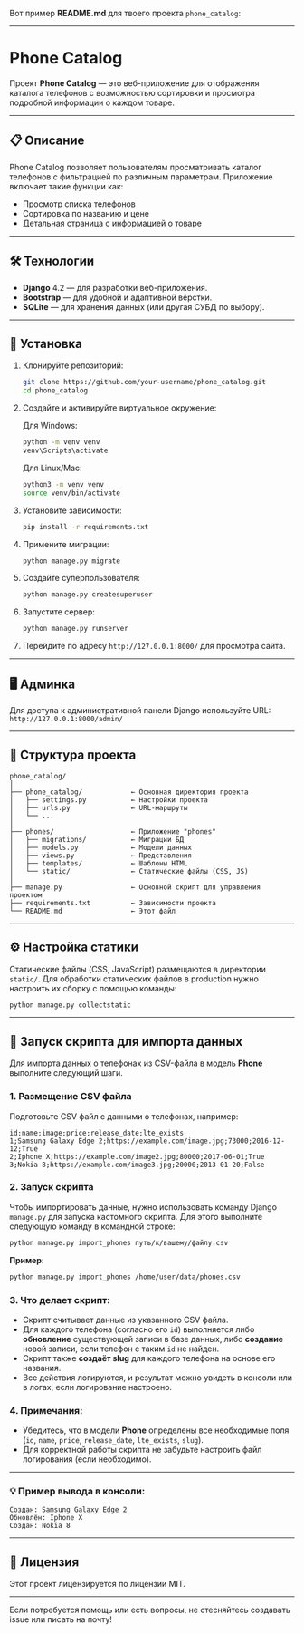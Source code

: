 Вот пример **README.md** для твоего проекта `phone_catalog`:

---

# Phone Catalog

Проект **Phone Catalog** — это веб-приложение для отображения каталога телефонов с возможностью сортировки и просмотра подробной информации о каждом товаре.

---

## 📋 Описание

Phone Catalog позволяет пользователям просматривать каталог телефонов с фильтрацией по различным параметрам. Приложение включает такие функции как:

* Просмотр списка телефонов
* Сортировка по названию и цене
* Детальная страница с информацией о товаре

---

## 🛠 Технологии

* **Django** 4.2 — для разработки веб-приложения.
* **Bootstrap** — для удобной и адаптивной вёрстки.
* **SQLite** — для хранения данных (или другая СУБД по выбору).

---

## 🚀 Установка

1. Клонируйте репозиторий:

   ```bash
   git clone https://github.com/your-username/phone_catalog.git
   cd phone_catalog
   ```

2. Создайте и активируйте виртуальное окружение:

   Для Windows:

   ```bash
   python -m venv venv
   venv\Scripts\activate
   ```

   Для Linux/Mac:

   ```bash
   python3 -m venv venv
   source venv/bin/activate
   ```

3. Установите зависимости:

   ```bash
   pip install -r requirements.txt
   ```

4. Примените миграции:

   ```bash
   python manage.py migrate
   ```

5. Создайте суперпользователя:

   ```bash
   python manage.py createsuperuser
   ```

6. Запустите сервер:

   ```bash
   python manage.py runserver
   ```

7. Перейдите по адресу `http://127.0.0.1:8000/` для просмотра сайта.

---

## 🖥 Админка

Для доступа к административной панели Django используйте URL:
`http://127.0.0.1:8000/admin/`

---

## 📂 Структура проекта

```
phone_catalog/
│
├── phone_catalog/            ← Основная директория проекта
│   ├── settings.py           ← Настройки проекта
│   ├── urls.py               ← URL-маршруты
│   └── ...
│
├── phones/                   ← Приложение "phones"
│   ├── migrations/           ← Миграции БД
│   ├── models.py             ← Модели данных
│   ├── views.py              ← Представления
│   ├── templates/            ← Шаблоны HTML
│   └── static/               ← Статические файлы (CSS, JS)
│
├── manage.py                 ← Основной скрипт для управления проектом
├── requirements.txt          ← Зависимости проекта
└── README.md                 ← Этот файл
```

---

## ⚙️ Настройка статики

Статические файлы (CSS, JavaScript) размещаются в директории `static/`. Для обработки статических файлов в production нужно настроить их сборку с помощью команды:

```bash
python manage.py collectstatic
```

---

## 📝 Запуск скрипта для импорта данных

Для импорта данных о телефонах из CSV-файла в модель **Phone** выполните следующий шаги.

### 1. Размещение CSV файла

Подготовьте CSV файл с данными о телефонах, например:

```csv
id;name;image;price;release_date;lte_exists
1;Samsung Galaxy Edge 2;https://example.com/image.jpg;73000;2016-12-12;True
2;Iphone X;https://example.com/image2.jpg;80000;2017-06-01;True
3;Nokia 8;https://example.com/image3.jpg;20000;2013-01-20;False
```

### 2. Запуск скрипта

Чтобы импортировать данные, нужно использовать команду Django `manage.py` для запуска кастомного скрипта. Для этого выполните следующую команду в командной строке:

```bash
python manage.py import_phones путь/к/вашему/файлу.csv
```

**Пример:**

```bash
python manage.py import_phones /home/user/data/phones.csv
```

### 3. Что делает скрипт:

* Скрипт считывает данные из указанного CSV файла.
* Для каждого телефона (согласно его `id`) выполняется либо **обновление** существующей записи в базе данных, либо **создание** новой записи, если телефон с таким `id` не найден.
* Скрипт также **создаёт slug** для каждого телефона на основе его названия.
* Все действия логируются, и результат можно увидеть в консоли или в логах, если логирование настроено.

### 4. Примечания:

* Убедитесь, что в модели **Phone** определены все необходимые поля (`id`, `name`, `price`, `release_date`, `lte_exists`, `slug`).
* Для корректной работы скрипта не забудьте настроить файл логирования (если необходимо).

---

### 💡 Пример вывода в консоли:

```
Создан: Samsung Galaxy Edge 2
Обновлён: Iphone X
Создан: Nokia 8
```



---

## 📝 Лицензия

Этот проект лицензируется по лицензии MIT.

---

Если потребуется помощь или есть вопросы, не стесняйтесь создавать issue или писать на почту!
